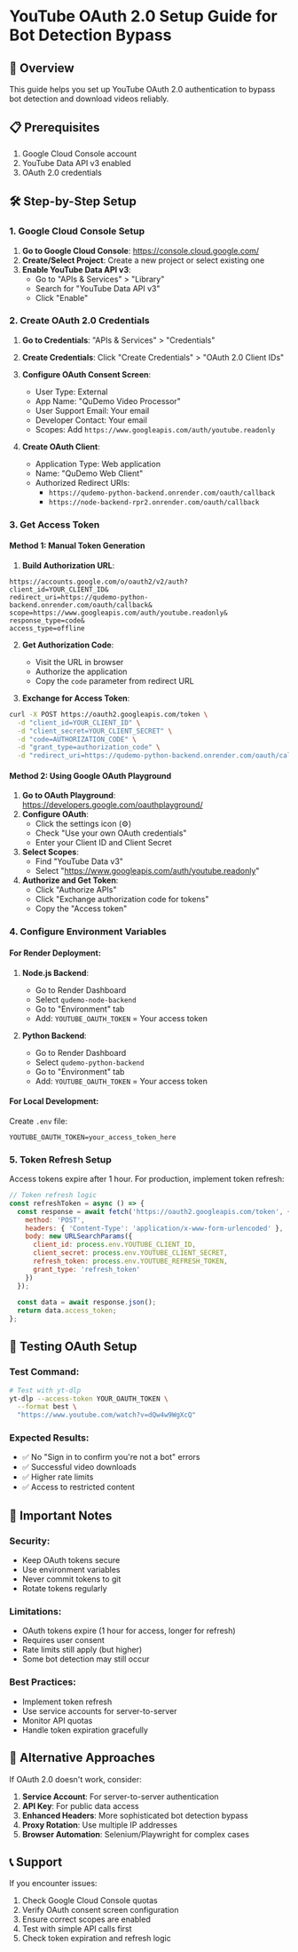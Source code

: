 # YouTube OAuth 2.0 Setup Guide for Bot Detection Bypass

## 🎯 **Overview**

This guide helps you set up YouTube OAuth 2.0 authentication to bypass bot detection and download videos reliably.

## 📋 **Prerequisites**

1. Google Cloud Console account
2. YouTube Data API v3 enabled
3. OAuth 2.0 credentials

## 🛠️ **Step-by-Step Setup**

### **1. Google Cloud Console Setup**

1. **Go to Google Cloud Console**: https://console.cloud.google.com/
2. **Create/Select Project**: Create a new project or select existing one
3. **Enable YouTube Data API v3**:
   - Go to "APIs & Services" > "Library"
   - Search for "YouTube Data API v3"
   - Click "Enable"

### **2. Create OAuth 2.0 Credentials**

1. **Go to Credentials**: "APIs & Services" > "Credentials"
2. **Create Credentials**: Click "Create Credentials" > "OAuth 2.0 Client IDs"
3. **Configure OAuth Consent Screen**:
   - User Type: External
   - App Name: "QuDemo Video Processor"
   - User Support Email: Your email
   - Developer Contact: Your email
   - Scopes: Add `https://www.googleapis.com/auth/youtube.readonly`

4. **Create OAuth Client**:
   - Application Type: Web application
   - Name: "QuDemo Web Client"
   - Authorized Redirect URIs: 
     - `https://qudemo-python-backend.onrender.com/oauth/callback`
     - `https://node-backend-rpr2.onrender.com/oauth/callback`

### **3. Get Access Token**

#### **Method 1: Manual Token Generation**

1. **Build Authorization URL**:
```
https://accounts.google.com/o/oauth2/v2/auth?
client_id=YOUR_CLIENT_ID&
redirect_uri=https://qudemo-python-backend.onrender.com/oauth/callback&
scope=https://www.googleapis.com/auth/youtube.readonly&
response_type=code&
access_type=offline
```

2. **Get Authorization Code**:
   - Visit the URL in browser
   - Authorize the application
   - Copy the `code` parameter from redirect URL

3. **Exchange for Access Token**:
```bash
curl -X POST https://oauth2.googleapis.com/token \
  -d "client_id=YOUR_CLIENT_ID" \
  -d "client_secret=YOUR_CLIENT_SECRET" \
  -d "code=AUTHORIZATION_CODE" \
  -d "grant_type=authorization_code" \
  -d "redirect_uri=https://qudemo-python-backend.onrender.com/oauth/callback"
```

#### **Method 2: Using Google OAuth Playground**

1. **Go to OAuth Playground**: https://developers.google.com/oauthplayground/
2. **Configure OAuth**:
   - Click the settings icon (⚙️)
   - Check "Use your own OAuth credentials"
   - Enter your Client ID and Client Secret
3. **Select Scopes**:
   - Find "YouTube Data v3"
   - Select "https://www.googleapis.com/auth/youtube.readonly"
4. **Authorize and Get Token**:
   - Click "Authorize APIs"
   - Click "Exchange authorization code for tokens"
   - Copy the "Access token"

### **4. Configure Environment Variables**

#### **For Render Deployment:**

1. **Node.js Backend**:
   - Go to Render Dashboard
   - Select `qudemo-node-backend`
   - Go to "Environment" tab
   - Add: `YOUTUBE_OAUTH_TOKEN` = Your access token

2. **Python Backend**:
   - Go to Render Dashboard
   - Select `qudemo-python-backend`
   - Go to "Environment" tab
   - Add: `YOUTUBE_OAUTH_TOKEN` = Your access token

#### **For Local Development:**

Create `.env` file:
```env
YOUTUBE_OAUTH_TOKEN=your_access_token_here
```

### **5. Token Refresh Setup**

Access tokens expire after 1 hour. For production, implement token refresh:

```javascript
// Token refresh logic
const refreshToken = async () => {
  const response = await fetch('https://oauth2.googleapis.com/token', {
    method: 'POST',
    headers: { 'Content-Type': 'application/x-www-form-urlencoded' },
    body: new URLSearchParams({
      client_id: process.env.YOUTUBE_CLIENT_ID,
      client_secret: process.env.YOUTUBE_CLIENT_SECRET,
      refresh_token: process.env.YOUTUBE_REFRESH_TOKEN,
      grant_type: 'refresh_token'
    })
  });
  
  const data = await response.json();
  return data.access_token;
};
```

## 🔧 **Testing OAuth Setup**

### **Test Command:**
```bash
# Test with yt-dlp
yt-dlp --access-token YOUR_OAUTH_TOKEN \
  --format best \
  "https://www.youtube.com/watch?v=dQw4w9WgXcQ"
```

### **Expected Results:**
- ✅ No "Sign in to confirm you're not a bot" errors
- ✅ Successful video downloads
- ✅ Higher rate limits
- ✅ Access to restricted content

## 🚨 **Important Notes**

### **Security:**
- Keep OAuth tokens secure
- Use environment variables
- Never commit tokens to git
- Rotate tokens regularly

### **Limitations:**
- OAuth tokens expire (1 hour for access, longer for refresh)
- Requires user consent
- Rate limits still apply (but higher)
- Some bot detection may still occur

### **Best Practices:**
- Implement token refresh
- Use service accounts for server-to-server
- Monitor API quotas
- Handle token expiration gracefully

## 🎯 **Alternative Approaches**

If OAuth 2.0 doesn't work, consider:

1. **Service Account**: For server-to-server authentication
2. **API Key**: For public data access
3. **Enhanced Headers**: More sophisticated bot detection bypass
4. **Proxy Rotation**: Use multiple IP addresses
5. **Browser Automation**: Selenium/Playwright for complex cases

## 📞 **Support**

If you encounter issues:
1. Check Google Cloud Console quotas
2. Verify OAuth consent screen configuration
3. Ensure correct scopes are enabled
4. Test with simple API calls first
5. Check token expiration and refresh logic 